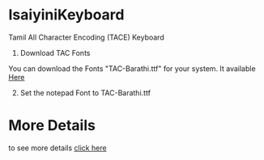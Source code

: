 # IsaiyiniKeyboard
Tamil All Character Encoding (TACE) Keyboard

1. Download TAC Fonts

You can download the Fonts "TAC-Barathi.ttf" for your system. It available [Here](https://github.com/ThaniThamizhAkarathiKalanjiyam/tam_ilakiyam/tree/master/Collections/Fonts)

2. Set the notepad Font to TAC-Barathi.ttf



# More Details

to see more details [click  here](https://github.com/ThaniThamizhAkarathiKalanjiyam/IsaiyiniKeyboard/wiki)
